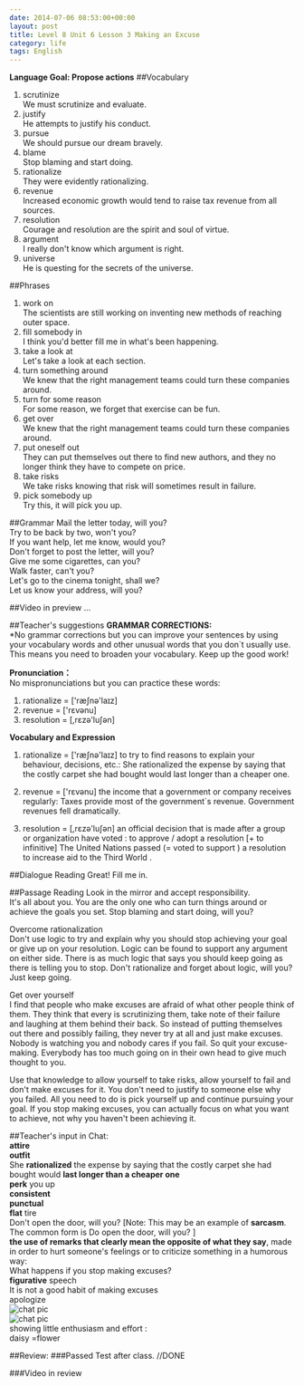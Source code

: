 ```yaml
---
date: 2014-07-06 08:53:00+00:00
layout: post
title: Level 8 Unit 6 Lesson 3 Making an Excuse
category: life
tags: English
---
```

**Language Goal: Propose actions**
##Vocabulary
1. scrutinize  
We must scrutinize and evaluate.
2. justify  
He attempts to justify his conduct.
3. pursue  
We should pursue our dream bravely.
4. blame  
Stop blaming and start doing.
5. rationalize  
They were evidently rationalizing.
6. revenue  
Increased economic growth would tend to raise tax revenue from all sources.
7. resolution  
Courage and resolution are the spirit and soul of virtue.
8. argument  
I really don't know which argument is right.
9. universe  
He is questing for the secrets of the universe.

##Phrases
1. work on  
The scientists are still working on inventing new methods of reaching outer space.
2. fill somebody in  
I think you'd better fill me in what's been happening.
3. take a look at  
Let's take a look at each section.
4. turn something around  
We knew that the right management teams could turn these companies around.
5. turn for some reason  
For some reason, we forget that exercise can be fun.
6. get over  
We knew that the right management teams could turn these companies around.
7. put oneself out  
They can put themselves out there to find new authors, and they no longer think they have to compete on price.
8. take risks  
We take risks knowing that risk will sometimes result in failure.
9. pick somebody up  
Try this, it will pick you up.

##Grammar
Mail the letter today, will you?   
Try to be back by two, won't you?  
If you want help, let me know, would you?  
Don't forget to post the letter, will you?  
Give me some cigarettes, can you?  
Walk faster, can't you?  
Let's go to the cinema tonight, shall we?  
Let us know your address, will you?  

##Video in preview
...


##Teacher's suggestions
**GRAMMAR CORRECTIONS:**  
*No grammar corrections but you can improve your sentences by using your vocabulary words and other unusual words that you don`t usually use. This means you need to broaden your vocabulary. Keep up the good work!

**Pronunciation：**  
No mispronunciations but you can practice these words:  
1. rationalize = ['ræʃnə'laɪz]   
2. revenue = ['rɛvənu]  
3. resolution = [,rɛzə'luʃən]

**Vocabulary and Expression**  
1. rationalize = ['ræʃnə'laɪz] to try to find reasons to explain your behaviour, decisions, etc.: She rationalized the expense by saying that the costly carpet she had bought would last longer than a cheaper one.

2. revenue = ['rɛvənu] the income that a government or company receives regularly: Taxes provide most of the government`s revenue. Government revenues fell dramatically.

3. resolution = [,rɛzə'luʃən] an official decision that is made after a group or organization have voted : to approve / adopt a resolution [+ to infinitive] The United Nations passed (= voted to support ) a resolution to increase aid to the Third World .

##Dialogue Reading
Great! Fill me in.

##Passage Reading
Look in the mirror and accept responsibility.  
It's all about you. You are the only one who can turn things around or achieve the goals you set. Stop blaming and start doing, will you?  

Overcome rationalization  
Don't use logic to try and explain why you should stop achieving your goal or give up on your resolution. Logic can be found to support any argument on either side. There is as much logic that says you should keep going as there is telling you to stop. Don't rationalize and forget about logic, will you? Just keep going.  

Get over yourself  
I find that people who make excuses are afraid of what other people think of them. They think that every is scrutinizing them, take note of their failure and laughing at them behind their back.  So instead of putting themselves out there and possibly failing, they never try at all and just make excuses. Nobody is watching you and nobody cares if you fail. So quit your excuse-making. Everybody has too much going on in their own head to give much thought to you.  

Use that knowledge to allow yourself to take risks, allow yourself to fail and don't make excuses for it. You don't need to justify to someone else why you failed. All you need to do is pick yourself up and continue pursuing your goal. If you stop making excuses, you can actually focus on what you want to achieve, not why you haven't been achieving it.

##Teacher's input in Chat:  
**attire**  
**outfit**  
She **rationalized** the expense by saying that the costly carpet she had bought would **last longer than a cheaper one**  
**perk** you up  
**consistent**  
**punctual**  
**flat** tire  
Don't open the door, will you? [Note: This may be an example of **sarcasm**. The common form is Do open the door, will you? ]  
**the use of remarks that clearly mean the opposite of what they say**, made in order to hurt someone's feelings or to criticize something in a humorous way:  
What happens if you stop making excuses?  
**figurative** speech  
It is not a good habit of making excuses  
apologize  
![chat pic](http://helloowen.com/album/pics/chat.jpg "chat pic")  
![chat pic](http://helloowen.com/album/pics/chat-2.jpg "chat pic")  
showing little enthusiasm and effort :  
daisy =flower

##Review:
###Passed Test after class.
//DONE

###Video in review
